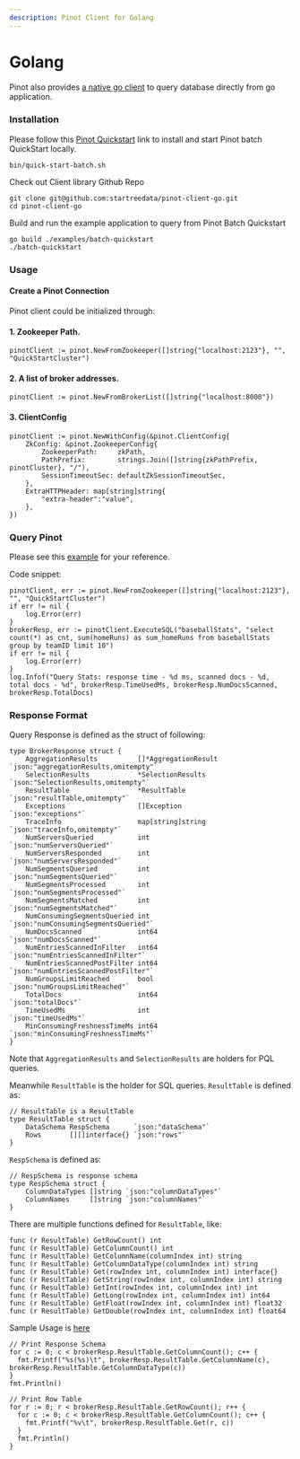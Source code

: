 ```yaml
---
description: Pinot Client for Golang
---
```


# Golang

Pinot also provides [a native go client](https://github.com/fx19880617/pinot-client-go) to query database directly from go application.&#x20;

### Installation

Please follow this [Pinot Quickstart](https://apache-pinot.gitbook.io/apache-pinot-cookbook/getting-started/running-pinot-locally) link to install and start Pinot batch QuickStart locally.

```
bin/quick-start-batch.sh
```

Check out Client library Github Repo

```
git clone git@github.com:startreedata/pinot-client-go.git
cd pinot-client-go
```

Build and run the example application to query from Pinot Batch Quickstart

```
go build ./examples/batch-quickstart
./batch-quickstart
```

### Usage

#### Create a Pinot Connection

Pinot client could be initialized through:

#### 1. Zookeeper Path.

```
pinotClient := pinot.NewFromZookeeper([]string{"localhost:2123"}, "", "QuickStartCluster")
```

#### 2. A list of broker addresses.

```
pinotClient := pinot.NewFromBrokerList([]string{"localhost:8000"})
```

#### 3. ClientConfig

```
pinotClient := pinot.NewWithConfig(&pinot.ClientConfig{
	ZkConfig: &pinot.ZookeeperConfig{
		ZookeeperPath:     zkPath,
		PathPrefix:        strings.Join([]string{zkPathPrefix, pinotCluster}, "/"),
		SessionTimeoutSec: defaultZkSessionTimeoutSec,
	},
    ExtraHTTPHeader: map[string]string{
        "extra-header":"value",
    },
})
```

### Query Pinot

Please see this [example](https://github.com/fx19880617/pinot-client-go/blob/master/examples/batch-quickstart/main.go) for your reference.

Code snippet:

```
pinotClient, err := pinot.NewFromZookeeper([]string{"localhost:2123"}, "", "QuickStartCluster")
if err != nil {
    log.Error(err)
}
brokerResp, err := pinotClient.ExecuteSQL("baseballStats", "select count(*) as cnt, sum(homeRuns) as sum_homeRuns from baseballStats group by teamID limit 10")
if err != nil {
    log.Error(err)
}
log.Infof("Query Stats: response time - %d ms, scanned docs - %d, total docs - %d", brokerResp.TimeUsedMs, brokerResp.NumDocsScanned, brokerResp.TotalDocs)
```

### Response Format

Query Response is defined as the struct of following:

```
type BrokerResponse struct {
	AggregationResults          []*AggregationResult `json:"aggregationResults,omitempty"`
	SelectionResults            *SelectionResults    `json:"SelectionResults,omitempty"`
	ResultTable                 *ResultTable         `json:"resultTable,omitempty"`
	Exceptions                  []Exception          `json:"exceptions"`
	TraceInfo                   map[string]string    `json:"traceInfo,omitempty"`
	NumServersQueried           int                  `json:"numServersQueried"`
	NumServersResponded         int                  `json:"numServersResponded"`
	NumSegmentsQueried          int                  `json:"numSegmentsQueried"`
	NumSegmentsProcessed        int                  `json:"numSegmentsProcessed"`
	NumSegmentsMatched          int                  `json:"numSegmentsMatched"`
	NumConsumingSegmentsQueried int                  `json:"numConsumingSegmentsQueried"`
	NumDocsScanned              int64                `json:"numDocsScanned"`
	NumEntriesScannedInFilter   int64                `json:"numEntriesScannedInFilter"`
	NumEntriesScannedPostFilter int64                `json:"numEntriesScannedPostFilter"`
	NumGroupsLimitReached       bool                 `json:"numGroupsLimitReached"`
	TotalDocs                   int64                `json:"totalDocs"`
	TimeUsedMs                  int                  `json:"timeUsedMs"`
	MinConsumingFreshnessTimeMs int64                `json:"minConsumingFreshnessTimeMs"`
}
```

Note that `AggregationResults` and `SelectionResults` are holders for PQL queries.

Meanwhile `ResultTable` is the holder for SQL queries. `ResultTable` is defined as:

```
// ResultTable is a ResultTable
type ResultTable struct {
	DataSchema RespSchema      `json:"dataSchema"`
	Rows       [][]interface{} `json:"rows"`
}
```

`RespSchema` is defined as:

```
// RespSchema is response schema
type RespSchema struct {
	ColumnDataTypes []string `json:"columnDataTypes"`
	ColumnNames     []string `json:"columnNames"`
}
```

There are multiple functions defined for `ResultTable`, like:

```
func (r ResultTable) GetRowCount() int
func (r ResultTable) GetColumnCount() int
func (r ResultTable) GetColumnName(columnIndex int) string
func (r ResultTable) GetColumnDataType(columnIndex int) string
func (r ResultTable) Get(rowIndex int, columnIndex int) interface{}
func (r ResultTable) GetString(rowIndex int, columnIndex int) string
func (r ResultTable) GetInt(rowIndex int, columnIndex int) int
func (r ResultTable) GetLong(rowIndex int, columnIndex int) int64
func (r ResultTable) GetFloat(rowIndex int, columnIndex int) float32
func (r ResultTable) GetDouble(rowIndex int, columnIndex int) float64
```

Sample Usage is [here](https://github.com/fx19880617/pinot-client-go/blob/master/examples/batch-quickstart/main.go#L58)

```
// Print Response Schema
for c := 0; c < brokerResp.ResultTable.GetColumnCount(); c++ {
  fmt.Printf("%s(%s)\t", brokerResp.ResultTable.GetColumnName(c), brokerResp.ResultTable.GetColumnDataType(c))
}
fmt.Println()

// Print Row Table
for r := 0; r < brokerResp.ResultTable.GetRowCount(); r++ {
  for c := 0; c < brokerResp.ResultTable.GetColumnCount(); c++ {
    fmt.Printf("%v\t", brokerResp.ResultTable.Get(r, c))
  }
  fmt.Println()
}
```
